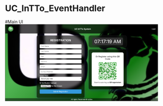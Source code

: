 # UC_InTTo_EventHandler
#Main UI
<img src="https://github.com/MrKyDev/UC_InTTo_EventHandler/blob/main/img/UI.png">
